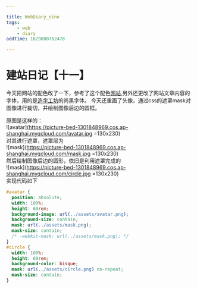 ```yaml
---

title: WebDiary_nine
tags:
    - web
    - diary
addTime: 1629880762478

---
```

# 建站日记【十一】
今天把网站的配色改了一下，参考了这个配色[网站](https://www.happyhues.co/),另外还更改了网站文章内容的字体，用的是[造字工坊](https://www.makefont.com/index.html)的尚黑字体。
今天还重画了头像，通过css的遮罩mask对图像进行裁切，并绘制图像后边的圆框。
<!-- more -->
原图是这样的：<br>
![avatar](https://picture-bed-1301848969.cos.ap-shanghai.myqcloud.com/avatar.jpg =130x230)<br>
对其进行遮罩，遮罩层为<br>
![mask](https://picture-bed-1301848969.cos.ap-shanghai.myqcloud.com/mask.jpg =130x230)<br>
然后绘制图像后边的圆形，依旧是利用遮罩完成的<br>
![mask](https://picture-bed-1301848969.cos.ap-shanghai.myqcloud.com/circle.jpg =130x230)<br>
实现代码如下
```css
#avatar {
  position: absolute;
  width: 100%;
  height: 60rem;
  background-image: url(../assets/avatar.png);
  background-size: contain;
  mask: url(../assets/mask.png);
  mask-size: contain;
  /* -webkit-mask: url(../assets/mask.png); */
}
#circle {
  width: 100%;
  height: 60rem;
  background-color: bisque;
  mask: url(../assets/circle.png) no-repeat;
  mask-size: contain;
}
```